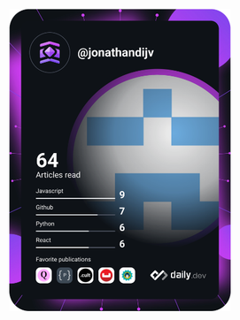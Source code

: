 <a href="https://app.daily.dev/jonathandijv"><img src="https://github.com/jojjio/jojjio/blob/master/devcard.svg" width="400" alt="Jonathan Vassia's Dev Card"/></a>

<!--<a href="https://app.daily.dev/jonathandijv"><img src="https://github.com/rebelchris/rebelchris/blob/master/devcard.svg" width="400" alt="Chris Bongers's Dev Card"/></a>-->
<!--
**jojjio/jojjio** is a ✨ _special_ ✨ repository because its `README.md` (this file) appears on your GitHub profile.

Here are some ideas to get you started:

- 🔭 I’m currently working on ...
- 🌱 I’m currently learning ...
- 👯 I’m looking to collaborate on ...
- 🤔 I’m looking for help with ...
- 💬 Ask me about ...
- 📫 How to reach me: ...
- 😄 Pronouns: ...
- ⚡ Fun fact: ...
-->
